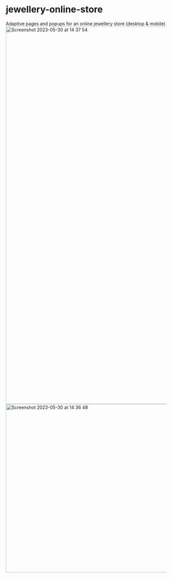 # jewellery-online-store
Adaptive pages and popups for an online jewellery store (desktop &amp; mobile)
<img width="1178" alt="Screenshot 2023-05-30 at 14 37 54" src="https://github.com/annaperkova/jewellery-online-store/assets/114907418/cbfda91c-7a0a-48a6-a52d-946a9bf2bfc6">
<img width="526" alt="Screenshot 2023-05-30 at 14 36 48" src="https://github.com/annaperkova/jewellery-online-store/assets/114907418/bdb04f89-a5a4-475b-bd63-e7e053127608">
